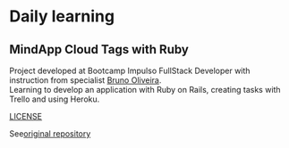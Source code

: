# Daily learning

## MindApp Cloud Tags with Ruby

Project developed at Bootcamp Impulso FullStack Developer with instruction from specialist [Bruno Oliveira](https://github.com/brunoao86 "Bruno Oliveira").</br>
Learning to develop an application with Ruby on Rails, creating tasks with Trello and using Heroku.

[LICENSE](./LICENSE)

See[original repository](https://github.com/brunoao86/mind-app)

